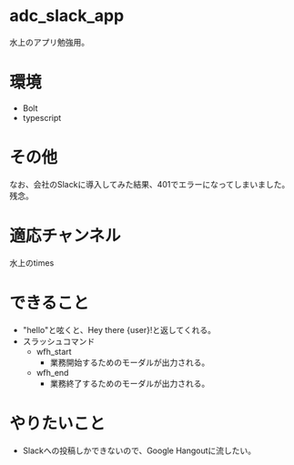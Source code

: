 # adc_slack_app
水上のアプリ勉強用。

# 環境
- Bolt
- typescript

# その他
なお、会社のSlackに導入してみた結果、401でエラーになってしまいました。  
残念。

# 適応チャンネル
水上のtimes

# できること
- "hello"と呟くと、Hey there {user}!と返してくれる。
- スラッシュコマンド
    - wfh_start
        - 業務開始するためのモーダルが出力される。
    - wfh_end
        - 業務終了するためのモーダルが出力される。

# やりたいこと
- Slackへの投稿しかできないので、Google Hangoutに流したい。
